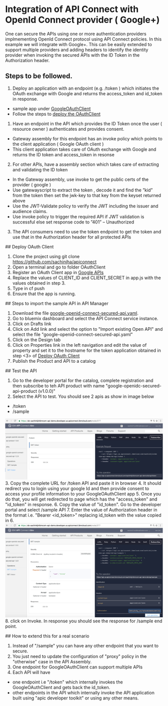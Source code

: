 
# Integration of API Connect with OpenId Connect provider ( Google+)

One can secure the APIs using one or more authentication providers implmementing OpenId Connect protocol using API Connect
policies. In this example we will integrate with Google+.  This can be easily extended to support multiple providers and adding 
headers to identify the identity provider when invoking the secured APIs with the ID Token in the Authorization header.

## Steps to be followed.
1. Deploy an application with an endpoint (e.g. /token ) which initiates the OAuth exchange with Google and returns the access_token and id_token in response.
  - sample app under [GoogleOAuthClient](/OpenIdConnectIntegration/GoogleOAuthClient)
  - Follow the steps to [deploy the OAuthClient](#deployOAuthClient)
1. Have an endpoint in the API which provides the ID Token once the user ( resource owner ) authenticates and provides consent.
  - Gateway assembly for this endpoint has an invoke policy which points to the client application ( Google OAuth client ) 
  - This client application takes care of OAuth exchange with Google and returns the ID token and access_token in resonse
2. For other APIs, have a assembly section which takes care of extracting and validating the ID token
  - In the Gateway assembly, use invoke to get the public certs of the provider ( google ) 
  - Use gatewayscript to extract the token , decode it and find the ”kid” from the token then set the jwk-key to that key from the keyset returned above
  - Use the JWT-Validate policy to verify the JWT including the issuer and audience claims.
  - Use invoke policy to trigger the required API if  JWT validation is successful else set  response code to ”401” – Unauthorized
3. The API consumers need to use the token endpoint to get the token and use that in the Authorization header for all protected APIs        
        

        
<a name="deployOAuthClient">
## Deploy OAuth Client
</a>

1. Clone the project using git clone https://github.com/sachinjha/apiconnect
2. Open a terminal and go to folder OAuthClient
3. Register an OAuth Client app in [Google APIs](https://developers.google.com/identity/protocols/OpenIDConnect)
4. Replace the values of CLIENT_ID and CLIENT_SECRET in app.js with the values obtained in step 3.
5. Type in <a name="pushapp">cf push <app name for OAuthClient></a>  
6. Ensure that the app is running.


<a name="ImportsampleAPI">
## Steps to import the sample API in API Manager
</a>

1. Download the file [google-openid-connect-secured-api.yaml](/OpenIdConnectIntegration/google-openid-connect-secured-api.yaml).
2. Go to bluemix dashboard and select the API Connect service instance.
3. Click on Drafts link 
4. Click on Add link and select the option to "Import existing Open API" and select the file "google-openid-connect-secured-api.yaml"
5. Click on the Design tab 
6. Click on Properties link in the left navigation and edit the value of property <token-url-host> and set it to the hostname 
for the token application obtained in step <3> of [Deploy OAuth Client](#deployOAuthClient)
7. Publish the Product and API to a catalog


<a name="TestTheAPI">
## Test the API 
</a>


1. Go to the developer portal for the catalog, complete registration and then subscribe to teh API product with name "google-openidc-secured-api-product (v1.0.0)" 
2. Select the API to test. You should see 2 apis as show in image below
  - /token
  - /sample
  
  [<img src="/OpenIdConnectIntegration/images/token.png" width="600"/>](#token)
3. Copy the complete URL for /token API and paste it in browser
4. It should redirect you to login using your google Id and then provide consent to access your profile information to your GoogleOAuthClient app
5. Once you do that, you will get redirected to page which has the "access_token" and "id_token" in response.
6. Copy the value of "id_token".  Go to the developer portal and select /sample API
7. Enter the value of Authorization header in the format i.e.  "Bearer <id_token>"  replacing id_token with the value copied in 6.
[<img src="/OpenIdConnectIntegration/images/sample.png" width="600"/>](#token)
8. click on Invoke. In response you should see the response for /sample end point. 

<a name="realScenario">
## How to extend this for a real scenario
</a>

1. Instead of "/sample" you can have any other endpoint that you want to secure. 
2. You just need to update the configuration of "proxy" policy in the "otherwise" case in the API Assembly.
3. One endpoint for GoogleOAuthClient can support multiple APIs
4. Each API  will have 
  - one endpoint  i.e "/token" which internally invokes the GoogleOAuthClient and gets back the id_token.
  - other endpoints in the API which internally invoke the  API application built using "apic developer toolkit" or using any other means.

